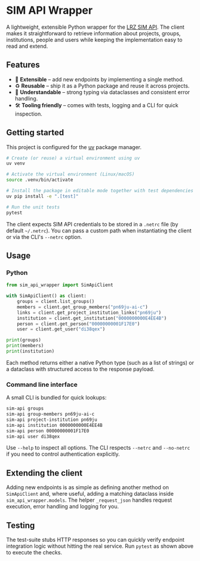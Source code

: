 # SIM API Wrapper

A lightweight, extensible Python wrapper for the [LRZ SIM API](https://simapi.sim.lrz.de). The
client makes it straightforward to retrieve information about projects, groups, institutions,
people and users while keeping the implementation easy to read and extend.

## Features

- 🔌 **Extensible** – add new endpoints by implementing a single method.
- ♻️ **Reusable** – ship it as a Python package and reuse it across projects.
- 📝 **Understandable** – strong typing via dataclasses and consistent error handling.
- 🛠️ **Tooling friendly** – comes with tests, logging and a CLI for quick inspection.

## Getting started

This project is configured for the [uv](https://github.com/astral-sh/uv) package manager.

```bash
# Create (or reuse) a virtual environment using uv
uv venv

# Activate the virtual environment (Linux/macOS)
source .venv/bin/activate

# Install the package in editable mode together with test dependencies
uv pip install -e ".[test]"

# Run the unit tests
pytest
```

The client expects SIM API credentials to be stored in a `.netrc` file (by default `~/.netrc`).
You can pass a custom path when instantiating the client or via the CLI's `--netrc` option.

## Usage

### Python

```python
from sim_api_wrapper import SimApiClient

with SimApiClient() as client:
    groups = client.list_groups()
    members = client.get_group_members("pn69ju-ai-c")
    links = client.get_project_institution_links("pn69ju")
    institution = client.get_institution("0000000000E4EE4B")
    person = client.get_person("00000000001F17E0")
    user = client.get_user("di38qex")

print(groups)
print(members)
print(institution)
```

Each method returns either a native Python type (such as a list of strings) or a dataclass with
structured access to the response payload.

### Command line interface

A small CLI is bundled for quick lookups:

```bash
sim-api groups
sim-api group-members pn69ju-ai-c
sim-api project-institution pn69ju
sim-api institution 0000000000E4EE4B
sim-api person 00000000001F17E0
sim-api user di38qex
```

Use `--help` to inspect all options. The CLI respects `--netrc` and `--no-netrc` if you need to
control authentication explicitly.

## Extending the client

Adding new endpoints is as simple as defining another method on `SimApiClient` and, where useful,
adding a matching dataclass inside `sim_api_wrapper.models`. The helper `_request_json` handles
request execution, error handling and logging for you.

## Testing

The test-suite stubs HTTP responses so you can quickly verify endpoint integration logic without
hitting the real service. Run ``pytest`` as shown above to execute the checks.
